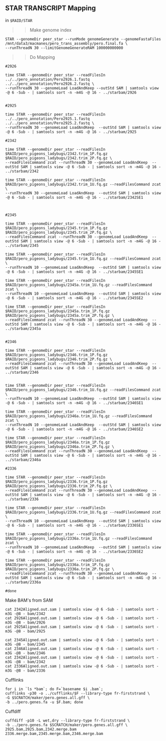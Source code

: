 STAR TRANSCRIPT Mapping
-

in `$RAID/STAR`

>> Make genome index


	STAR --genomeDir peer_star --runMode genomeGenerate --genomeFastaFiles /mnt/data3/macmanes/pero_trans_assembly/pero.final.fa \
	--runThreadN 30 --limitGenomeGenerateRAM 100000000000
	
>> Do Mapping

	#2926

	time STAR --genomeDir peer_star --readFilesIn ../../pero_annotation/Pero2926.1.fastq ../../pero_annotation/Pero2926.2.fastq \
	--runThreadN 30 --genomeLoad LoadAndKeep --outStd SAM | samtools view -@ 6 -Sub - | samtools sort -n -m4G -@ 16 - ../starbam/2926
	

	#2925

	time STAR --genomeDir peer_star --readFilesIn ../../pero_annotation/Pero2925.1.fastq ../../pero_annotation/Pero2925.2.fastq \
	--runThreadN 30 --genomeLoad LoadAndKeep  --outStd SAM | samtools view -@ 6 -Sub - | samtools sort -n -m4G -@ 16 - ../starbam/2925
	
	#2342

	time STAR --genomeDir peer_star --readFilesIn $RAID/pero_pigeons_ladybugs/2342.trim_1P.fq.gz $RAID/pero_pigeons_ladybugs/2342.trim_2P.fq.gz \
	--readFilesCommand zcat --runThreadN 30 --genomeLoad LoadAndKeep  --outStd SAM | samtools view -@ 6 -Sub - | samtools sort -n -m4G -@ 16 - ../starbam/2342
	
	time STAR --genomeDir peer_star --readFilesIn $RAID/pero_pigeons_ladybugs/2342.trim_1U.fq.gz --readFilesCommand zcat \
	--runThreadN 30 --genomeLoad LoadAndKeep  --outStd SAM | samtools view -@ 6 -Sub - | samtools sort -n -m4G -@ 16 - ../starbam/2342SE1
	


	#2345

	time STAR --genomeDir peer_star --readFilesIn $RAID/pero_pigeons_ladybugs/2345.trim_1P.fq.gz $RAID/pero_pigeons_ladybugs/2345.trim_2P.fq.gz \
	--readFilesCommand zcat --runThreadN 30 --genomeLoad LoadAndKeep  --outStd SAM | samtools view -@ 6 -Sub - | samtools sort -n -m4G -@ 16 - ../starbam/2345

	time STAR --genomeDir peer_star --readFilesIn $RAID/pero_pigeons_ladybugs/2345.trim_1U.fq.gz --readFilesCommand zcat \
	--runThreadN 10 --genomeLoad LoadAndKeep  --outStd SAM | samtools view -@ 6 -Sub - | samtools sort -n -m4G -@ 16 - ../starbam/2345SE1

	time STAR --genomeDir peer_star --readFilesIn $RAID/pero_pigeons_ladybugs/2345a.trim_1U.fq.gz --readFilesCommand zcat \
	--runThreadN 10 --genomeLoad LoadAndKeep  --outStd SAM | samtools view -@ 6 -Sub - | samtools sort -n -m4G -@ 16 - ../starbam/2345SE2

	time STAR --genomeDir peer_star --readFilesIn $RAID/pero_pigeons_ladybugs/2345a.trim_1P.fq.gz $RAID/pero_pigeons_ladybugs/2345a.trim_2P.fq.gz \
	--readFilesCommand zcat --runThreadN 30 --genomeLoad LoadAndKeep  --outStd SAM | samtools view -@ 6 -Sub - | samtools sort -n -m4G -@ 16 - ../starbam/2345a


	#2346
	
	time STAR --genomeDir peer_star --readFilesIn $RAID/pero_pigeons_ladybugs/2346.trim_1P.fq.gz $RAID/pero_pigeons_ladybugs/2346.trim_2P.fq.gz \
	--readFilesCommand zcat --runThreadN 30 --genomeLoad LoadAndKeep  --outStd SAM | samtools view -@ 6 -Sub - | samtools sort -n -m4G -@ 16 - ../starbam/2346
	

	time STAR --genomeDir peer_star --readFilesIn $RAID/pero_pigeons_ladybugs/2346.trim_1U.fq.gz --readFilesCommand zcat \
	--runThreadN 10 --genomeLoad LoadAndKeep  --outStd SAM | samtools view -@ 6 -Sub - | samtools sort -n -m4G -@ 16 - ../starbam/2346SE1
	
	time STAR --genomeDir peer_star --readFilesIn $RAID/pero_pigeons_ladybugs/2346a.trim_1U.fq.gz --readFilesCommand zcat \
	--runThreadN 10 --genomeLoad LoadAndKeep  --outStd SAM | samtools view -@ 6 -Sub - | samtools sort -n -m4G -@ 16 - ../starbam/2346SE2

	time STAR --genomeDir peer_star --readFilesIn $RAID/pero_pigeons_ladybugs/2346a.trim_1P.fq.gz $RAID/pero_pigeons_ladybugs/2346a.trim_2P.fq.gz \
	--readFilesCommand zcat --runThreadN 30 --genomeLoad LoadAndKeep  --outStd SAM | samtools view -@ 6 -Sub - | samtools sort -n -m4G -@ 16 - ../starbam/2346a

	#2336

	time STAR --genomeDir peer_star --readFilesIn $RAID/pero_pigeons_ladybugs/2336.trim_1P.fq.gz $RAID/pero_pigeons_ladybugs/2336.trim_2P.fq.gz \
	--readFilesCommand zcat --runThreadN 30 --genomeLoad LoadAndKeep  --outStd SAM | samtools view -@ 6 -Sub - | samtools sort -n -m4G -@ 16 - ../starbam/2336
	
	time STAR --genomeDir peer_star --readFilesIn $RAID/pero_pigeons_ladybugs/2336.trim_1U.fq.gz --readFilesCommand zcat \
	--runThreadN 10 --genomeLoad LoadAndKeep  --outStd SAM | samtools view -@ 6 -Sub - | samtools sort -n -m4G -@ 16 - ../starbam/2336SE1

	time STAR --genomeDir peer_star --readFilesIn $RAID/pero_pigeons_ladybugs/2336a.trim_1U.fq.gz --readFilesCommand zcat \
	--runThreadN 10 --genomeLoad LoadAndKeep  --outStd SAM | samtools view -@ 6 -Sub - | samtools sort -n -m4G -@ 16 - ../starbam/2336SE2

	time STAR --genomeDir peer_star --readFilesIn $RAID/pero_pigeons_ladybugs/2336a.trim_1P.fq.gz $RAID/pero_pigeons_ladybugs/2336a.trim_2P.fq.gz \
	--readFilesCommand zcat --runThreadN 30 --genomeLoad LoadAndKeep  --outStd SAM | samtools view -@ 6 -Sub - | samtools sort -n -m4G -@ 16 - ../starbam/2336a

	#done




	

	
 Make BAM's from SAM
 
	cat 2342Aligned.out.sam | samtools view -@ 6 -Sub - | samtools sort -m3G -@8 - bam/2342
	cat 2926Aligned.out.sam | samtools view -@ 6 -Sub - | samtools sort -m3G -@8 - bam/2926	cat 2925Aligned.out.sam | samtools view -@ 6 -Sub - | samtools sort -m3G -@8 - bam/2925
	
	cat 2345Aligned.out.sam | samtools view -@ 6 -Sub - | samtools sort -m3G -@8 - bam/2345
	cat 2346Aligned.out.sam | samtools view -@ 6 -Sub - | samtools sort -m3G -@8 - bam/2346
	cat 2342Aligned.out.sam | samtools view -@ 6 -Sub - | samtools sort -m3G -@8 - bam/2342
	cat 2336Aligned.out.sam | samtools view -@ 6 -Sub - | samtools sort -m3G -@8 - bam/2336
 Cufflinks
 
	for i in `ls *bam`; do F=`basename $i .bam`;
	cufflinks -p30 -o ../cufflinks/$F --library-type fr-firststrand \
	-G $SCRATCH/maker/pero.genes.all.gff \
	-b ../pero.genes.fa -u $F.bam; done

Cuffdiff

	cuffdiff -p10 -L wet,dry --library-type fr-firststrand \
	-b ../pero.genes.fa $SCRATCH/maker/pero.genes.all.gff \
	2925.bam,2925.bam,2342.merge.bam 2336.merge.bam,2345.merge.bam,2346.merge.bam